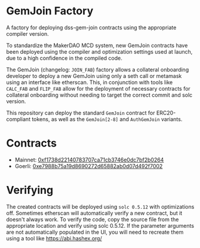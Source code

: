 # GemJoin Factory

A factory for deploying dss-gem-join contracts using the appropriate compiler version.

To standardize the MakerDAO MCD system, new GemJoin contracts have been deployed using the compiler and optimization settings used at launch, due to a high confidence in the compiled code.

The GemJoin (changelog: `JOIN_FAB`) factory allows a collateral onboarding developer to deploy a new GemJoin using only a seth call or metamask using an interface like etherscan. This, in conjunction with tools like `CALC_FAB` and `FLIP_FAB` allow for the deployment of necessary contracts for collateral onboarding without needing to target the correct commit and solc version.

This repository can deploy the standard `GemJoin` contract for ERC20-compliant tokens, as well as the `GemJoin[2-8]` and `AuthGemJoin` variants.

# Contracts

- Mainnet:  [0xf1738d22140783707ca71cb3746e0dc7bf2b0264](https://etherscan.io/address/0xf1738d22140783707ca71cb3746e0dc7bf2b0264#code)
- Goerli: [0xe7988b75a19d8690272d65882ab0d07d492f7002](https://goerli.etherscan.io/address/0xe7988b75a19d8690272d65882ab0d07d492f7002#code)

# Verifying

The created contracts will be deployed using `solc 0.5.12` with optimizations off. Sometimes etherscan will automatically verify a new contract, but it doesn't always work. To verify the code, copy the source file from the appropriate location and verify using solc 0.5.12. If the parameter arguments are not automatically populated in the UI, you will need to recreate them using a tool like https://abi.hashex.org/
